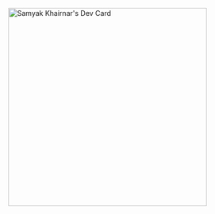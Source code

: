 <a href="https://app.daily.dev/SamyakKhairnar"><img src="https://api.daily.dev/devcards/ed149ce950e1466ca37f2871155c8cf4.png?r=n27" width="400" alt="Samyak Khairnar's Dev Card"/></a>

<!--
**SamyakKhairnar/SamyakKhairnar** is a ✨ _special_ ✨ repository because its `README.md` (this file) appears on your GitHub profile.

Here are some ideas to get you started:

- 🔭 I’m currently working on ...
- 🌱 I’m currently learning ...
- 👯 I’m looking to collaborate on ...
- 🤔 I’m looking for help with ...
- 💬 Ask me about ...
- 📫 How to reach me: ...
- 😄 Pronouns: ...
- ⚡ Fun fact: ...
-->
